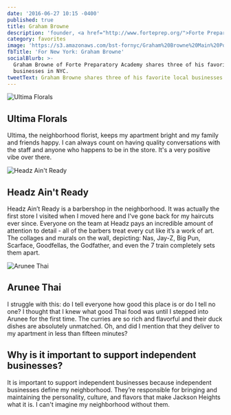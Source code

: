 ```yaml
---
date: '2016-06-27 10:15 -0400'
published: true
title: Graham Browne
description: 'founder, <a href="http://www.forteprep.org/">Forte Preparatory Academy</a>'
category: favorites
image: 'https://s3.amazonaws.com/bst-fornyc/Graham%20Browne%20Main%20Portrait.jpg'
fbTitle: 'For New York: Graham Browne'
socialBlurb: >-
  Graham Browne of Forte Preparatory Academy shares three of his favorite local
  businesses in NYC.
tweetText: Graham Browne shares three of his favorite local businesses in NYC
---
```

![Ultima Florals](https://s3.amazonaws.com/bst-fornyc/Graham%20Browne%20Ultima%20Florists.jpg)

## Ultima Florals

Ultima, the neighborhood florist, keeps my apartment bright and my family and friends happy. I can always count on having quality conversations with the staff and anyone who happens to be in the store. It's a very positive vibe over there.

![Headz Ain't Ready](https://s3.amazonaws.com/bst-fornyc/Graham%20Browne%20Headz%20Ain't%20Ready.jpg)
## Headz Ain't Ready

Headz Ain’t Ready is a barbershop in the neighborhood. It was actually the first store I visited when I moved here and I've gone back for my haircuts ever since. Everyone on the team at Headz pays an incredible amount of attention to detail - all of the barbers treat every cut like it’s a work of art. The collages and murals on the wall, depicting: Nas, Jay-Z, Big Pun, Scarface, Goodfellas, the Godfather, and even the 7 train completely sets them apart.

![Arunee Thai](https://s3.amazonaws.com/bst-fornyc/Graham%20Browne%20Arunee%20Thai.jpg)
## Arunee Thai

I struggle with this: do I tell everyone how good this place is or do I tell no one? I thought that I knew what good Thai food was until I stepped into Arunee for the first time. The curries are so rich and flavorful and their duck dishes are absolutely unmatched. Oh, and did I mention that they deliver to my apartment in less than fifteen minutes?

## Why is it important to support independent businesses?
It is important to support independent businesses because independent businesses define my neighborhood. They’re responsible for bringing and maintaining the personality, culture, and flavors that make Jackson Heights what it is. I can't imagine my neighborhood without them.
